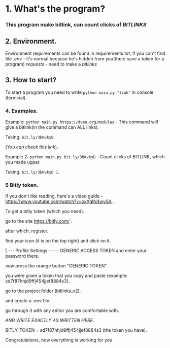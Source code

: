 # 1. What's the program?
   ### This program make bitlink, can count clicks of **_BITLINKS_**

## 2. Environment.
   Environment requirements can be found in requirements.txt, if you can't find file *.env* - it's normal because he's hidden from you(there save a token for a program) *requests* - need to make a _bitlinks_

## 3. How to start? 
   To start a program you need to write `python main.py "link"` in console (terminal).

### 4. Examples.
   Example: `python main.py https://dvmn.org/modules` - This command will give a bitlink(in the command can ALL links).
   
   Taking: `bit.ly/3bKvkyD`.
   
   (_You can check this link_).
   
   Example 2: `python main.py bit.ly/3bKvkyD` - Count clicks of BITLINK, which you made upper.

   Taking: `bit.ly/3bKvkyD
   1`.
   
   ### 5 Bitly token.

   If you don't like reading, here's a video guide - https://www.youtube.com/watch?v=oxXgIN4wvSA .
   

   To get a bitly token (which you need).
   
   go to the site https://bitly.com/ .

   after which, register.

   find your icon (it is on the top right) and click on it.
   
   | --- Profile Settings ----- GENERIC ACCESS TOKEN and enter your password there.
   
   now press the orange button "GENERIC TOKEN".
   
   you were given a token that you copy and paste (example: sd7f87hhjd9ffj454jjef8884s3).
   
   go to the project folder (bitlinks_v2).

   and create a .env file.

   go through it with any editor you are comfortable with.

   *AND WRITE EXACTLY AS WRITTEN HERE*.
   
   BITLY_TOKEN = sd7f87hhjd9ffj454jjef8884s3 (the token you have).
   
   Congratulations, now everything is working for you.